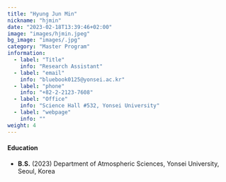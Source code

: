 ```yaml
---
title: "Hyung Jun Min"
nickname: "hjmin"
date: "2023-02-18T13:39:46+02:00"
image: "images/hjmin.jpeg"
bg_image: "images/.jpg"
category: "Master Program"
information:
  - label: "Title"
    info: "Research Assistant"
  - label: "email"
    info: "bluebook0125@yonsei.ac.kr"
  - label: "phone"
    info: "+82-2-2123-7608"
  - label: "Office"
    info: "Science Hall #532, Yonsei University"
  - label: "webpage"
    info: ""
weight: 4
---
```

#### Education
+ **B.S.** (2023) Department of Atmospheric Sciences, Yonsei University, Seoul, Korea
